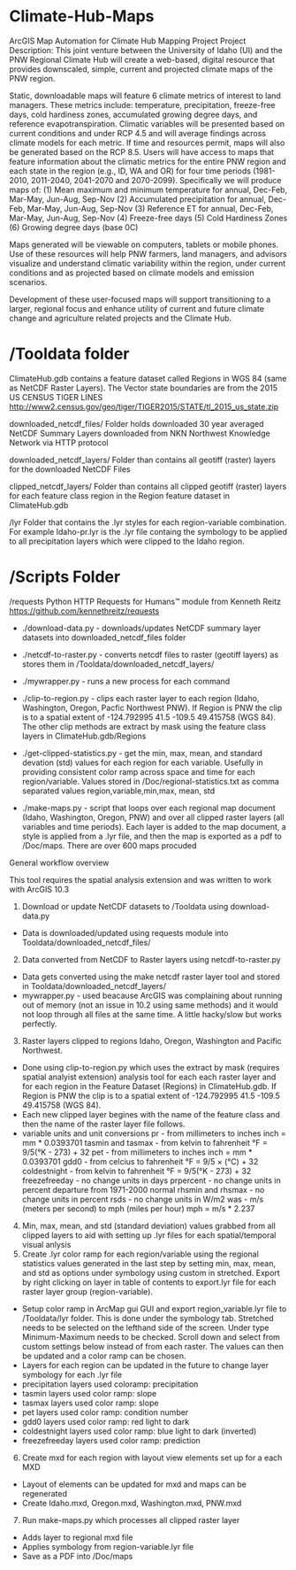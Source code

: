 # Climate-Hub-Maps
ArcGIS Map Automation for Climate Hub Mapping Project
Project Description: This joint venture between the University of Idaho (UI) and the PNW Regional Climate Hub will create a web-based, digital resource that provides downscaled, simple, current and projected climate maps of the PNW region. 

Static, downloadable maps will feature 6 climate metrics of interest to land managers. These metrics include: temperature, precipitation, freeze-free days, cold hardiness zones, accumulated growing degree days, and reference evapotranspiration. Climatic variables will be presented based on current conditions and under RCP 4.5 and will average findings across climate models for each metric. If time and resources permit, maps will also be generated based on the RCP 8.5. Users will have access to maps that feature information about the climatic metrics for the entire PNW region and each state in the region (e.g., ID, WA and OR) for four time periods (1981-2010, 2011-2040, 2041-2070 and 2070-2099). Specifically we will produce maps of:
(1)	Mean maximum and minimum temperature for annual, Dec-Feb, Mar-May, Jun-Aug, Sep-Nov
(2)	Accumulated precipitation for annual, Dec-Feb, Mar-May, Jun-Aug, Sep-Nov
(3)	Reference ET for annual, Dec-Feb, Mar-May, Jun-Aug, Sep-Nov
(4)	Freeze-free days 
(5)	Cold Hardiness Zones
(6)	Growing degree days (base 0C)

Maps generated will be viewable on computers, tablets or mobile phones. Use of these resources will help PNW farmers, land managers, and advisors visualize and understand climatic variability within the region, under current conditions and as projected based on climate models and emission scenarios.

Development of these user-focused maps will support transitioning to a larger, regional focus and enhance utility of current and future climate change and agriculture related projects and the Climate Hub.


# /Tooldata folder
ClimateHub.gdb contains a feature dataset called Regions in WGS 84 (same as NetCDF Raster Layers). The Vector state boundaries are from the 2015 US CENSUS TIGER LINES http://www2.census.gov/geo/tiger/TIGER2015/STATE/tl_2015_us_state.zip

downloaded_netcdf_files/ 
Folder holds downloaded 30 year averaged NetCDF Summary Layers downloaded from NKN Northwest Knowledge Network via HTTP protocol

downloaded_netcdf_layers/ 
Folder than contains all geotiff (raster) layers for the downloaded NetCDF Files

clipped_netcdf_layers/ 
Folder than contains all clipped geotiff (raster) layers for each feature class region in the Region feature dataset in ClimateHub.gdb

/lyr
Folder that contains the .lyr styles for each region-variable combination. For example Idaho-pr.lyr is the .lyr file containg the symbology to be applied to all precipitation layers which were clipped to the Idaho region.

# /Scripts Folder
/requests 
 Python HTTP Requests for Humans™ module from Kenneth Reitz
 https://github.com/kennethreitz/requests

 - ./download-data.py - downloads/updates NetCDF summary layer datasets into downloaded_netcdf_files folder

 - ./netcdf-to-raster.py - converts netcdf files to raster (geotiff layers) as stores them in /Tooldata/downloaded_netcdf_layers/ 

 - ./mywrapper.py - runs a new process for each command

 - ./clip-to-region.py - clips each raster layer to each region (Idaho, Washington, Oregon, Pacfic Northwest PNW). If Region is PNW the clip is to a spatial extent of -124.792995 41.5 -109.5 49.415758 (WGS 84). The other clip methods are extract by mask using the feature class layers in ClimateHub.gdb/Regions

 - ./get-clipped-statistics.py - get the min, max, mean, and standard devation (std) values for each region for each variable. Usefully in providing consistent color ramp across space and time for each region/variable. Values stored in /Doc/regional-statistics.txt as comma separated values region,variable,min,max, mean, std

- ./make-maps.py - script that loops over each regional map document (Idaho, Washington, Oregon, PNW) and over all clipped raster layers (all variables and time periods). Each layer is added to the map document, a style is applied from a .lyr file, and then the map is exported as a pdf to /Doc/maps. There are over 600 maps procuded

General workflow overview

This tool requires the spatial analysis extension and was written to work with ArcGIS 10.3

1. Download or update NetCDF datasets to /Tooldata using download-data.py
  - Data is downloaded/updated using requests module into Tooldata/downloaded_netcdf_files/
2. Data converted from NetCDF to Raster layers using netcdf-to-raster.py
  - Data gets converted using the make netcdf raster layer tool and stored in Tooldata/downloaded_netcdf_layers/
  - mywrapper.py - used beacause ArcGIS was complaining about running out of memory (not an issue in 10.2 using same methods) and it would not loop through all files at the same time. A little hacky/slow but works perfectly.
3. Raster layers clipped to regions Idaho, Oregon, Washington and Pacific Northwest. 
  - Done using clip-to-region.py which uses the extract by mask (requires spatial analyist extension) analysis tool for each each raster layer and for each region in the Feature Dataset (Regions) in ClimateHub.gdb. If Region is PNW the clip is to a spatial extent of -124.792995 41.5 -109.5 49.415758 (WGS 84).
  - Each new clipped layer begines with the name of the feature class and then the name of the raster layer file follows.
  - variable units and unit conversions
    pr - from millimeters to inches
      inch = mm * 0.0393701 
    tasmin and tasmax - from kelvin to fahrenheit
      °F = 9/5(°K - 273) + 32
    pet - from millimeters to inches
      inch = mm * 0.0393701 
    gdd0 - from celcius to fahrenheit
      °F = 9/5 × (°C) + 32
    coldestnight - from kelvin to fahrenheit
      °F = 9/5(°K - 273) + 32
    freezefreeday - no change units in days
    prpercent - no change units in percent departure from 1971-2000 normal
    rhsmin and rhsmax - no change units in percent
    rsds - no change units in W/m2
    was - m/s (meters per second) to mph (miles per hour)
      mph = m/s * 2.237

4. Min, max, mean, and std (standard deviation) values grabbed from all clipped layers to aid with setting up .lyr files for each spatial/temporal visual anlysis
5. Create .lyr color ramp for each region/variable using the regional statistics values generated in the last step by  setting min, max, mean, and std as options under symbology using custom in stretched. Export by right clicking on layer in table of contents to export.lyr file for each raster layer group (region-variable).
  - Setup color ramp in ArcMap gui GUI and export region_variable.lyr file to /Tooldata/lyr folder. This is done under the symbology tab. Stretched needs to be selected on the lefthand side of the screen. Under type Minimum-Maximum needs to be checked. Scroll down and select from custom settings below instead of from each raster. The values can then be updated and a color ramp can be chosen.
  - Layers for each region can be updated in the future to change layer symbology for each .lyr file
  - precipitation layers used coloramp: precipitation
  - tasmin layers used color ramp: slope
  - tasmax layers used color ramp: slope
  - pet layers used color ramp: condition number
  - gdd0 layers used color ramp: red light to dark
  - coldestnight layers used color ramp: blue light to dark (inverted)
  - freezefreeday layers used color ramp: prediction
6. Create mxd for each region with layout view elements set up for a each MXD
  - Layout of elements can be updated for mxd and maps can be regenerated
  - Create Idaho.mxd, Oregon.mxd, Washington.mxd, PNW.mxd 
7. Run make-maps.py which processes all clipped raster layer
  - Adds layer to regional mxd file
  - Applies symbology from region-variable.lyr file
  - Save as a PDF into /Doc/maps